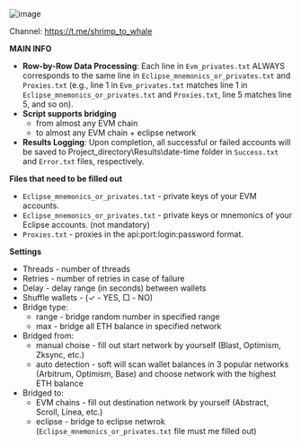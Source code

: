 ![image](https://github.com/user-attachments/assets/065df45e-c604-479c-b3c9-899559fae21b)

Channel: https://t.me/shrimp_to_whale

**MAIN INFO**
- **Row-by-Row Data Processing**: Each line in `Evm_privates.txt` ALWAYS corresponds to the same line in `Eclipse_mnemonics_or_privates.txt` and `Proxies.txt` (e.g., line 1 in `Evm_privates.txt` matches line 1 in `Eclipse_mnemonics_or_privates.txt` and `Proxies.txt`, line 5 matches line 5, and so on).
- **Script supports bridging**
    - from almost any EVM chain
    - to almost any EVM chain + eclipse network
- **Results Logging**: Upon completion, all successful or failed accounts will be saved to Project_directory\Results\date-time folder in `Success.txt` and `Error.txt` files, respectively.


**Files that need to be filled out**

- `Eclipse_mnemonics_or_privates.txt` - private keys of your EVM accounts.
- `Eclipse_mnemonics_or_privates.txt` - private keys or mnemonics of your Eclipse accounts. (not mandatory)
- `Proxies.txt` - proxies in the api:port:login:password format.

**Settings**
 - Threads - number of threads
 - Retries - number of retries in case of failure
 - Delay - delay range (in seconds) between wallets
 - Shuffle wallets - (✓ - YES, □ - NO)
 - Bridge type:
    - range - bridge random number in specified range
    - max - bridge all ETH balance in specified network
 - Bridged from:
    - manual choise - fill out start network by yourself (Blast, Optimism, Zksync, etc.)
    - auto detection - soft will scan wallet balances in 3 popular networks (Arbitrum, Optimism, Base) and choose network with the highest ETH balance
 - Bridged to:
    - EVM chains - fill out destination network by yourself (Abstract, Scroll, Linea, etc.)
    - eclipse - bridge to eclipse netwrok (`Eclipse_mnemonics_or_privates.txt` file must me filled out)
